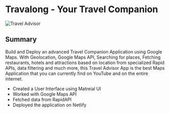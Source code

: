 # Travalong - Your Travel Companion

![Travel Advisor](https://i.ibb.co/qph2cZn/image.pngg)

## Summary

Build and Deploy an advanced Travel Companion Application using Google Maps. With Geolocation, Google Maps API, Searching for places, Fetching restaurants, hotels and attractions based on location from specialized Rapid APIs, data filtering and much more, this Travel Advisor App is the best Maps Application that you can currently find on YouTube and on the entire internet.

- Created a User Interface using Matreial UI
- Worked with Google Maps API
- Fetched data from RapidAPI
- Deployed the application on Netlify
